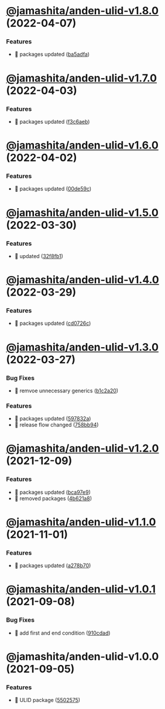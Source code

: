 # [@jamashita/anden-ulid-v1.8.0](https://github.com/jamashita/anden/compare/@jamashita/anden-ulid-v1.7.0...@jamashita/anden-ulid-v1.8.0) (2022-04-07)


### Features

* 🎸 packages updated ([ba5adfa](https://github.com/jamashita/anden/commit/ba5adfa533f076a2b3499f90ab425db5a3ba29ea))

# [@jamashita/anden-ulid-v1.7.0](https://github.com/jamashita/anden/compare/@jamashita/anden-ulid-v1.6.0...@jamashita/anden-ulid-v1.7.0) (2022-04-03)


### Features

* 🎸 packages updated ([f3c6aeb](https://github.com/jamashita/anden/commit/f3c6aeb784350ef4b1ae4ebab918a913eff8c927))

# [@jamashita/anden-ulid-v1.6.0](https://github.com/jamashita/anden/compare/@jamashita/anden-ulid-v1.5.0...@jamashita/anden-ulid-v1.6.0) (2022-04-02)


### Features

* 🎸 packages updated ([00de59c](https://github.com/jamashita/anden/commit/00de59c188097ae152492231c000eb04b3f5da36))

# [@jamashita/anden-ulid-v1.5.0](https://github.com/jamashita/anden/compare/@jamashita/anden-ulid-v1.4.0...@jamashita/anden-ulid-v1.5.0) (2022-03-30)


### Features

* 🎸 updated ([32f8fb1](https://github.com/jamashita/anden/commit/32f8fb1d53f39f708f102805e9bcf4279ec6269d))

# [@jamashita/anden-ulid-v1.4.0](https://github.com/jamashita/anden/compare/@jamashita/anden-ulid-v1.3.0...@jamashita/anden-ulid-v1.4.0) (2022-03-29)


### Features

* 🎸 packages updated ([cd0726c](https://github.com/jamashita/anden/commit/cd0726cc160e479271f57b5856a99a9a43de0b2a))

# [@jamashita/anden-ulid-v1.3.0](https://github.com/jamashita/anden/compare/@jamashita/anden-ulid-v1.2.0...@jamashita/anden-ulid-v1.3.0) (2022-03-27)


### Bug Fixes

* 🐛 remvoe unnecessary generics ([b1c2a20](https://github.com/jamashita/anden/commit/b1c2a2068c8aa9d28de8b458f3e22125e109a792))


### Features

* 🎸 packages updated ([597832a](https://github.com/jamashita/anden/commit/597832ab87672be36f59af50683c99e210143866))
* 🎸 release flow changed ([758bb94](https://github.com/jamashita/anden/commit/758bb94e49fc3b150297bf9dcfa5d93448c8a26a))

# [@jamashita/anden-ulid-v1.2.0](https://github.com/jamashita/anden/compare/@jamashita/anden-ulid-v1.1.0...@jamashita/anden-ulid-v1.2.0) (2021-12-09)


### Features

* 🎸 packages updated ([bca97e9](https://github.com/jamashita/anden/commit/bca97e94d4f336504cb041cd8609663f862c97b6))
* 🎸 removed packages ([4b621a8](https://github.com/jamashita/anden/commit/4b621a88c4d039deeddfc0d06a3e72e4faf3b1b5))

# [@jamashita/anden-ulid-v1.1.0](https://github.com/jamashita/anden/compare/@jamashita/anden-ulid-v1.0.1...@jamashita/anden-ulid-v1.1.0) (2021-11-01)


### Features

* 🎸 packages updated ([a278b70](https://github.com/jamashita/anden/commit/a278b703a9eab0bfcc0904f8a73c4ad1e7355b12))

# [@jamashita/anden-ulid-v1.0.1](https://github.com/jamashita/anden/compare/@jamashita/anden-ulid-v1.0.0...@jamashita/anden-ulid-v1.0.1) (2021-09-08)


### Bug Fixes

* 🐛 add first and end condition ([910cdad](https://github.com/jamashita/anden/commit/910cdad62e732a916018ce9bf7a01ad1b50e059e))

# @jamashita/anden-ulid-v1.0.0 (2021-09-05)


### Features

* 🎸 ULID package ([5502575](https://github.com/jamashita/anden/commit/55025756aa83e9ab767bb578e649bbe3583b5445))
